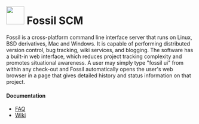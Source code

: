 # <img src="https://cdn.rawgit.com/brunoyb/chocolatey-packages/50ec1ea7283b01fafc968d92305ee8bcbb72a6ed/_personal/fossil/icon.png" width="48" height="48" /> Fossil SCM


Fossil is a cross-platform command line interface server that runs on Linux, BSD derivatives, Mac and Windows. It is capable of performing distributed version control, bug tracking, wiki services, and blogging. The software has a built-in web interface, which reduces project tracking complexity and promotes situational awareness. A user may simply type "fossil ui" from within any check-out and Fossil automatically opens the user's web browser in a page that gives detailed history and status information on that project.

#### Documentation

* [FAQ](https://www.fossil-scm.org/fossil/doc/trunk/www/faq.wiki)
* [Wiki](https://www.fossil-scm.org/fossil/wcontent?all=1)
